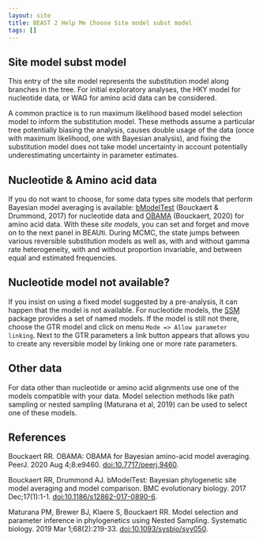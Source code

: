 ```yaml
---
layout: site
title: BEAST 2 Help Me Choose Site model subst model
tags: []
---
```


## Site model subst model

This entry of the site model represents the substitution model along branches in the tree.
For initial exploratory analyses, the HKY model for nucleotide data, or WAG for amino acid data can be considered.

A common practice is to run maximum likelihood based model selection model to inform the substitution model. 
These methods assume a particular tree potentially biasing the analysis, causes double usage of the data (once with maximum likelihood, one with Bayesian analysis), and fixing the substitution model does not take model uncertainty in account potentially underestimating uncertainty in parameter estimates.

## Nucleotide & Amino acid data

If you do not want to choose, for some data types site models that perform Bayesian model averaging is available: [bModelTest](https://github.com/BEAST2-Dev/bModelTest) (Bouckaert & Drummond, 2017) for nucleotide data and [OBAMA](https://github.com/rbouckaert/obama/) (Bouckaert, 2020) for amino acid data.
With these *site models*, you can set and forget and move on to the next panel in BEAUti.
During MCMC, the state jumps between various reversible substitution models as well as, with and without gamma rate heterogeneity, with and without proportion invariable, and between equal and estimated frequencies.


## Nucleotide model not available?

If you insist on using a fixed model suggested by a pre-analysis, it can happen that the model is not available. 
For nucleotide models, the [SSM](https://github.com/BEAST2-Dev/substmodels/) package provides a set of named models.
If the model is still not there, choose the GTR model and click on menu `Mode => Allow parameter linking`.
Next to the GTR parameters a link button appears that allows you to create any reversible model by linking one or more rate parameters.


## Other data

For data other than nucleotide or amino acid alignments use one of the models compatible with your data.
Model selection methods like path sampling or nested sampling (Maturana et al, 2019) can be used to select one of these models.


## References

Bouckaert RR. OBAMA: OBAMA for Bayesian amino-acid model averaging. PeerJ. 2020 Aug 4;8:e9460. <a href="http://doi.org/10.7717/peerj.9460">doi:10.7717/peerj.9460</a>.

Bouckaert RR, Drummond AJ. bModelTest: Bayesian phylogenetic site model averaging and model comparison. BMC evolutionary biology. 2017 Dec;17(1):1-1. <a href="http://doi.org/10.1186/s12862-017-0890-6">doi:10.1186/s12862-017-0890-6</a>.

Maturana PM, Brewer BJ, Klaere S, Bouckaert RR. Model selection and parameter inference in phylogenetics using Nested Sampling. Systematic biology. 2019 Mar 1;68(2):219-33. <a href="https://doi.org/10.1093/sysbio/syy050">doi:10.1093/sysbio/syy050</a>.
